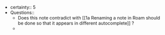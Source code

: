- certainty:: 5
- Questions::
    - Does this note contradict with [[1a Renaming a note in Roam should be done so that it appears in different autocomplete]] ?
    - 
